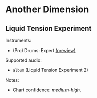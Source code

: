 # Another Dimension

## Liquid Tension Experiment

Instruments:

  * (Pro) Drums: Expert
    [(preview)](http://pages.cs.wisc.edu/~tolly/customs/?artist=liquid-tension-experiment&title=another-dimension)

Supported audio:

  * `album` (Liquid Tension Experiment 2)

Notes:

  * Chart confidence: *medium-high*.
